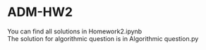 # ADM-HW2
You can find all solutions in Homework2.ipynb  
The solution for algorithmic question is in Algorithmic question.py
